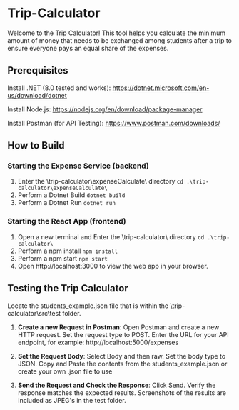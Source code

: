 # Trip-Calculator
Welcome to the Trip Calculator! This tool helps you calculate the minimum amount of money that needs to be exchanged among students after a trip to ensure everyone pays an equal share of the expenses. 

## Prerequisites

Install .NET (8.0 tested and works):
https://dotnet.microsoft.com/en-us/download/dotnet

Install Node.js: 
https://nodejs.org/en/download/package-manager

Install Postman (for API Testing): 
https://www.postman.com/downloads/

## How to Build
### Starting the Expense Service (backend)
1. Enter the \trip-calculator\expenseCalculate\ directory
```cd .\trip-calculator\expenseCalculate\```
2. Perform a Dotnet Build 
```dotnet build```
3. Perform a Dotnet Run
```dotnet run```

### Starting the React App (frontend)
1. Open a new terminal and Enter the \trip-calculator\ directory
```cd .\trip-calculator\```
2. Perform a npm install
```npm install```
3. Perform a npm start
```npm start```
4. Open http://localhost:3000 to view the web app in your browser.

## Testing the Trip Calculator

Locate the students_example.json file that is within the \trip-calculator\src\test folder. 

1. **Create a new Request in Postman**:
Open Postman and create a new HTTP request.
Set the request type to POST.
Enter the URL for your API endpoint, for example: http://localhost:5000/expenses

2. **Set the Request Body**:
Select Body and then raw.
Set the body type to JSON.
Copy and Paste the contents from the students_example.json or create your own .json file to use

4. **Send the Request and Check the Response**:
Click Send.
Verify the response matches the expected results. 
Screenshots of the results are included as JPEG's in the test folder.


